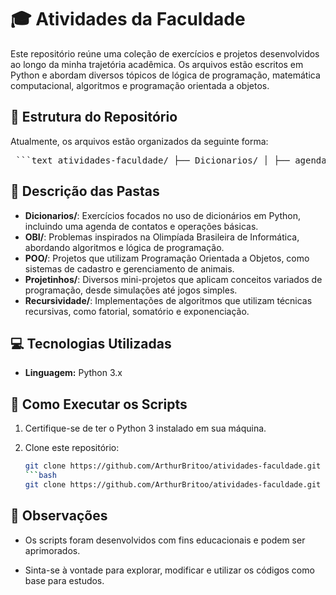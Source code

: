 # 🎓 Atividades da Faculdade

Este repositório reúne uma coleção de exercícios e projetos desenvolvidos ao longo da minha trajetória acadêmica. Os arquivos estão escritos em Python e abordam diversos tópicos de lógica de programação, matemática computacional, algoritmos e programação orientada a objetos.

## 📁 Estrutura do Repositório

Atualmente, os arquivos estão organizados da seguinte forma:

<pre lang="markdown"> ```text atividades-faculdade/ ├── Dicionarios/ │ ├── agenda.py │ └── dicionarios_basicos.py │ ├── OBI/ │ ├── busca_binaria.py │ ├── escada.py │ ├── frete.py │ ├── jogo_quadrados.py │ └── pulando_muros.py │ ├── POO/ │ ├── cadastro_animais.py │ └── fazenda_juarez.py │ ├── Projetinhos/ │ ├── album_da_copa.py │ ├── basquete_de_robos.py │ ├── bondinho.py │ ├── domino.py │ ├── drone_entrega.py │ ├── idade_camila.py │ ├── idade_dona_monica.py │ ├── par_ou_impar.py │ ├── perfil_escher.py │ ├── piloto_automatico.py │ ├── plano_internet.py │ ├── plantacao_morango.py │ ├── torneio_tenis.py │ └── transporte_drone.py │ ├── Recursividade/ │ ├── contagem_regressiva.py │ ├── exponencial_recursiva.py │ ├── fatorial_recursivo.py │ └── somatorio.py │ └── README.md ``` </pre>

## 🧾 Descrição das Pastas

- **Dicionarios/**: Exercícios focados no uso de dicionários em Python, incluindo uma agenda de contatos e operações básicas.
- **OBI/**: Problemas inspirados na Olimpíada Brasileira de Informática, abordando algoritmos e lógica de programação.
- **POO/**: Projetos que utilizam Programação Orientada a Objetos, como sistemas de cadastro e gerenciamento de animais.
- **Projetinhos/**: Diversos mini-projetos que aplicam conceitos variados de programação, desde simulações até jogos simples.
- **Recursividade/**: Implementações de algoritmos que utilizam técnicas recursivas, como fatorial, somatório e exponenciação.

## 💻 Tecnologias Utilizadas

- **Linguagem:** Python 3.x

## 🚀 Como Executar os Scripts

1. Certifique-se de ter o Python 3 instalado em sua máquina.
2. Clone este repositório:

   ```bash
   git clone https://github.com/ArthurBritoo/atividades-faculdade.git
   ```bash
   git clone https://github.com/ArthurBritoo/atividades-faculdade.git
## 📌 Observações
- Os scripts foram desenvolvidos com fins educacionais e podem ser aprimorados.

- Sinta-se à vontade para explorar, modificar e utilizar os códigos como base para estudos.
